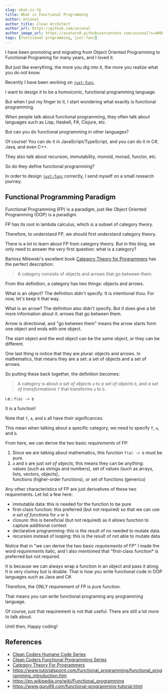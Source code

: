 ```yaml
---
slug: what-is-fp
title: What is Functional Programming
author: Unional
author_title: Clean Architect
author_url: https://github.com/unional
author_image_url: https://avatars0.githubusercontent.com/unional?s=400&v=4
tags: [functional programming, just-func]
---
```


I have been promoting and migrating from Object Oriented Programming to Functional Programing for many years, and I loved it.

But just like everything,
the more you dig into it, the more you realize what you do not know.

Recently I have been working on [`just-func`](https://github.com/justland/just-func).

I want to design it to be a homoiconic, functional programming language.

But when I put my finger to it,
I start wondering what exactly is functional programming.

When people talk about functional programming,
they often talk about languages such as Lisp, Haskell, F#, Clojure, etc.

But can you do functional programming in other languages?

Of course! You can do it in JavaScript/TypeScript,
and you can do it in C#, Java, and even C++.

They also talk about recursion, immutability, monoid, monad, functor, etc.

So do they define functional programming?

In order to design [`just-func`](https://github.com/justland/just-func) correctly,
I send myself on a small research journey.

## Functional Programming Paradigm

Functional Programming (FP) is a paradigm,
just like Object Oriented Programming (OOP) is a paradigm.

FP has its root in lambda calculus, which is a subset of category theory.

Therefore, to understand FP, we should first understand category theory.

There is a lot to learn about FP from category theory.
But in this blog, we only need to answer the very first question: what is a category?

Bartosz Milewski's excellent book [Category Theory for Programmers][category-theory-for-programmers] has the perfect description:

> A category consists of objects and arrows that go between them.

From this definition, a category has two things: objects and arrows.

What is an object? The definition didn't specify. It is intentional thou.
For now, let's keep it that way.

What is an arrow? The definition also didn't specify. But it does give a bit more information about it: arrows that go between them.

Arrow is directional, and "go between them" means the arrow starts form one object and ends with one object.

The start object and the end object can be the same object, or they can be different.

One last thing is notice that they are plural: objects and arrows.
In mathematics, that means they are a set: a set of objects and a set of arrows.

So putting these back together, the definition becomes:

> A category is about *a set of objects `a`* to *a set of objects `b`*, and *a set of transformations `f`* that transforms `a` to `b`.

i.e.: `f(a) -> b`

It is a function!

Note that `f`, `a`, and `b` all have their significances.

This mean when talking about a specific category,
we need to specify `f`, `a`, and `b`.

From here, we can derive the two basic *requirements* of FP:

1. Since we are talking about mathematics, this function `f(a) -> b` must be pure.
2. `a` and `b` are just *set of objects*, this means they can be anything:\
   values (such as strings and numbers), set of values (such as arrays, lists, vectors, objects),\
   functions (higher-order functions), or set of functions (generics)

Any other characteristics of FP are just derivatives of these two requirements.
Let list a few here:

- immutable data: this is needed for the function to be pure
- first-class function: this preferred (but not required) so that we can use *a set of functions* for `a` or `b`
- closure: this is beneficial (but not required) as it allows function to capture additional context
- declarative programming: this is the result of no needed to mutate data.
- recursion instead of looping: this is the result of not able to mutate data

Notice that in "we can derive the two basic *requirements* of FP" I made the word *requirements* italic,
and I also mentioned that "first-class function* is preferred but not required.

It is because we can always wrap a function in an object and pass it along.
It is very clumsy but is doable.
That is how you write functional code in OOP languages such as Java and C#.

Therefore, the ONLY requirement of FP is pure function.

That means you can write functional programing any programming language.

Of course, just that requirement is not that useful.
There are still a lot more to talk about.

Until then, Happy coding!

## References

- [Clean Coders Humane Code Series](https://cleancoders.com/series/humane-code-real)
- [Clean Coders Functional Programming Series](https://cleancoders.com/series/clean-code/functional-programming)
- [Category Theory For Programmers][category-theory-for-programmers]
- <https://www.tutorialspoint.com/functional_programming/functional_programming_introduction.htm>
- <https://en.wikipedia.org/wiki/Functional_programming>
- <https://www.guru99.com/functional-programming-tutorial.html>

[category-theory-for-programmers]: https://bartoszmilewski.com/2014/10/28/category-theory-for-programmers-the-preface/

